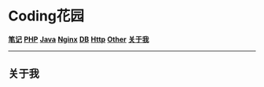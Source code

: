 # Coding花园

**[笔记](https://liudandandear.gitee.io)**      **[PHP](https://liudandandear.gitee.io/php.html)**      **[Java](https://liudandandear.gitee.io/java.html)**      **[Nginx](https://liudandandear.gitee.io/nginx.html)**      **[DB](https://liudandandear.gitee.io/db.html)**      **[Http](https://liudandandear.gitee.io/http.html)**      **[Other](https://liudandandear.gitee.io/other.html)**      **[关于我](https://liudandandear.gitee.io/about.html)**        

------

## 关于我


